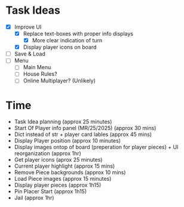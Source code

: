 # Task Ideas

- [x] Improve UI
    - [x] Replace text-boxes with proper info displays
        - [x] More clear indication of turn
    - [x] Display player icons on board
- [ ] Save & Load
- [ ] Menu
    - [ ] Main Menu
    - [ ] House Rules?
    - [ ] Online Multiplayer? (Unlikely)

# Time

- Task Idea planning (approx 25 minutes)
- Start Of Player info panel (MR/25/2025) (approx 30 mins)
- Dict instead of str + player card lables (approx 45 mins)
- Display Player position (approx 10 minutes)
- Display images ontop of board (preperation for player pieces) + UI reorganization (approx 1hr)
- Get player icons (aprox 25 minutes)
- Current player highlight (approx 15 mins)
- Remove Piece backgrounds (approx 10 mins)
- Load Piece images (approx 15 minutes)
- Display player pieces (approx 1h15)
- Pin Placer Start (approx 1h15)
- Jail (approx 1hr)

